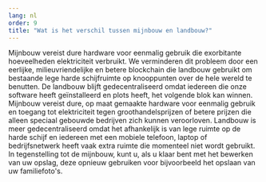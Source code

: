 ```yaml
---
lang: nl
order: 9
title: "Wat is het verschil tussen mijnbouw en landbouw?"
---
```


Mijnbouw vereist dure hardware voor eenmalig gebruik die exorbitante hoeveelheden elektriciteit verbruikt. We verminderen dit probleem door een eerlijke, milieuvriendelijke en betere blockchain die landbouw gebruikt om bestaande lege harde schijfruimte op knooppunten over de hele wereld te benutten. De landbouw blijft gedecentraliseerd omdat iedereen die onze software heeft geïnstalleerd en plots heeft, het volgende blok kan winnen. Mijnbouw vereist dure, op maat gemaakte hardware voor eenmalig gebruik en toegang tot elektriciteit tegen groothandelsprijzen of betere prijzen die alleen speciaal gebouwde bedrijven zich kunnen veroorloven. Landbouw is meer gedecentraliseerd omdat het afhankelijk is van lege ruimte op de harde schijf en iedereen met een mobiele telefoon, laptop of bedrijfsnetwerk heeft vaak extra ruimte die momenteel niet wordt gebruikt. In tegenstelling tot de mijnbouw, kunt u, als u klaar bent met het bewerken van uw opslag, deze opnieuw gebruiken voor bijvoorbeeld het opslaan van uw familiefoto's.

